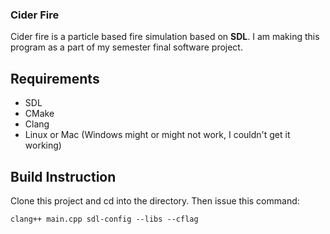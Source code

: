 ### Cider Fire

Cider fire is a particle based fire simulation based on **SDL**. I am making this program as a part of my semester final software project.

## Requirements

- SDL
- CMake
- Clang
- Linux or Mac (Windows might or might not work, I couldn't get it working)

## Build Instruction

Clone this project and cd into the directory. Then issue this command:

``clang++ main.cpp sdl-config --libs --cflag``
